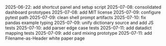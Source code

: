 2025-06-22: add shortcut panel and setup script
2025-07-08: consolidated dashboard prototypes
2025-07-08: add MIT license
2025-07-09: configure pytest path
2025-07-09: clean shell prompt artifacts
2025-07-10: fix pandas example typing
2025-07-09: unify dictionary source and add JS tests
2025-07-10: add parser edge case tests
2025-07-11: add datadict mapping tests
2025-07-09: add card mixing prototype
2025-07-11: add Filename-as-Header white paper page